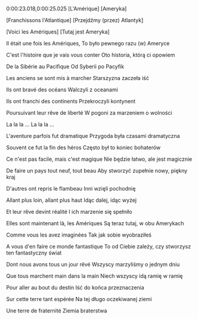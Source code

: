 0:00:23.018,0:00:25.025
[L'Amérique]
[Ameryka]

[Franchissons l'Atlantique]
[Przejdźmy (przez) Atlantyk]

[Voici les Amériques]
[Tutaj jest Ameryka]

Il était une fois les Amériques,
To było pewnego razu (w) Ameryce

C'est l'histoire que je vais vous conter
Oto historia, którą ci opowiem

De la Sibérie au Pacifique
Od Syberii po Pacyfik

Les anciens se sont mis à marcher
Starszyzna zaczeła iść

Ils ont bravé des océans
Walczyli z oceanami

Ils ont franchi des continents
Przekroczyli kontynent

Poursuivant leur rêve de liberté
W pogoni za marzeniem o wolności

La la la ...
La la la ...



L'aventure parfois fut dramatique
Przygoda była czasami dramatyczna

Souvent ce fut la fin des héros
Często był to koniec bohaterów

Ce n'est pas facile, mais c'est magique
Nie będzie łatwo, ale jest magicznie

De faire un pays tout neuf, tout beau
Aby stworzyć zupełnie nowy, piękny kraj

D'autres ont repris le flambeau
Inni wzięli pochodnię

Allant plus loin, allant plus haut
Idąc dalej, idąc wyżej

Et leur rêve devint réalité
I ich marzenie się spełniło



Elles sont maintenant là, les Amériques
Są teraz tutaj, w obu Amerykach

Comme vous les avez imaginées
Tak jak sobie wyobraziłeś

A vous d'en faire ce monde fantastique
To od Ciebie zależy, czy stworzysz ten fantastyczny świat

Dont nous avons tous un jour rêvé
Wszyscy marzyliśmy o jednym dniu

Que tous marchent main dans la main
Niech wszyscy idą ramię w ramię

Pour aller au bout du destin
Iść do końca przeznaczenia

Sur cette terre tant espérée
Na tej długo oczekiwanej ziemi

Une terre de fraternité
Ziemia braterstwa
